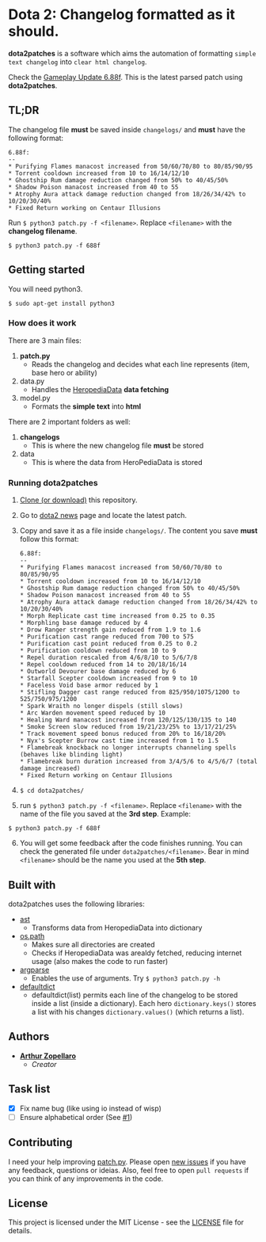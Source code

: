 # Dota 2: Changelog formatted as it should.
**dota2patches** is a software which aims the automation of formatting `simple text changelog` into `clear html changelog`.

Check the [Gameplay Update 6.88f](https://arthurazs.github.io/dota2patches/688f.html). This is the latest parsed patch using **dota2patches**.

## TL;DR
The changelog file **must** be saved inside `changelogs/` and **must** have the following format:

```
6.88f:
--
* Purifying Flames manacost increased from 50/60/70/80 to 80/85/90/95
* Torrent cooldown increased from 10 to 16/14/12/10
* Ghostship Rum damage reduction changed from 50% to 40/45/50%
* Shadow Poison manacost increased from 40 to 55
* Atrophy Aura attack damage reduction changed from 18/26/34/42% to 10/20/30/40%
* Fixed Return working on Centaur Illusions
```
Run `$ python3 patch.py -f <filename>`. Replace `<filename>` with the **changelog filename**.

    $ python3 patch.py -f 688f

## Getting started
You will need python3.

    $ sudo apt-get install python3

### How does it work
There are 3 main files:

1. **patch.py**
    - Reads the changelog and decides what each line represents (item, base hero or ability)
2. data.py
    - Handles the [HeropediaData](https://www.dota2.com/jsfeed/heropediadata?feeds=herodata,itemdata,abilitydata) **data fetching**
3. model.py
    - Formats the **simple text** into **html**

There are 2 important folders as well:

1. **changelogs**
    - This is where the new changelog file **must** be stored
2. data
    - This is where the data from HeroPediaData is stored

### Running dota2patches
1. [Clone (or download)](https://help.github.com/articles/cloning-a-repository/) this repository.
2. Go to [dota2 news](https://www.dota2.com/news/updates/) page and locate the latest patch.
3. Copy and save it as a file inside `changelogs/`. The content you save **must** follow this format:

    ```
    6.88f:
    --
    * Purifying Flames manacost increased from 50/60/70/80 to 80/85/90/95
    * Torrent cooldown increased from 10 to 16/14/12/10
    * Ghostship Rum damage reduction changed from 50% to 40/45/50%
    * Shadow Poison manacost increased from 40 to 55
    * Atrophy Aura attack damage reduction changed from 18/26/34/42% to 10/20/30/40%
    * Morph Replicate cast time increased from 0.25 to 0.35
    * Morphling base damage reduced by 4
    * Drow Ranger strength gain reduced from 1.9 to 1.6
    * Purification cast range reduced from 700 to 575
    * Purification cast point reduced from 0.25 to 0.2
    * Purification cooldown reduced from 10 to 9
    * Repel duration rescaled from 4/6/8/10 to 5/6/7/8
    * Repel cooldown reduced from 14 to 20/18/16/14
    * Outworld Devourer base damage reduced by 6
    * Starfall Scepter cooldown increased from 9 to 10
    * Faceless Void base armor reduced by 1
    * Stifling Dagger cast range reduced from 825/950/1075/1200 to 525/750/975/1200 
    * Spark Wraith no longer dispels (still slows)
    * Arc Warden movement speed reduced by 10
    * Healing Ward manacost increased from 120/125/130/135 to 140
    * Smoke Screen slow reduced from 19/21/23/25% to 13/17/21/25%
    * Track movement speed bonus reduced from 20% to 16/18/20%
    * Nyx's Scepter Burrow cast time increased from 1 to 1.5
    * Flamebreak knockback no longer interrupts channeling spells (behaves like blinding light)
    * Flamebreak burn duration increased from 3/4/5/6 to 4/5/6/7 (total damage increased)
    * Fixed Return working on Centaur Illusions
    ```
4. `$ cd dota2patches/`
5. run `$ python3 patch.py -f <filename>`. Replace `<filename>` with the name of the file you saved at the **3rd step**. Example:
```
$ python3 patch.py -f 688f
```
6. You will get some feedback after the code finishes running. You can check the generated file under `dota2patches/<filename>`. Bear in mind `<filename>` should be the name you used at the **5th step**.

## Built with
dota2patches uses the following libraries:
- [ast](https://docs.python.org/3.4/library/ast.html)
    - Transforms data from HeropediaData into dictionary
- [os.path](https://docs.python.org/3.4/library/os.path.html)
    - Makes sure all directories are created
    - Checks if HeropediaData was arealdy fetched, reducing internet usage (also makes the code to run faster)
- [argparse](https://docs.python.org/3.4/library/argparse.html)
    - Enables the use of arguments. Try `$ python3 patch.py -h`
- [defaultdict](https://docs.python.org/3.4/library/collections.html#collections.defaultdict)
    - defaultdict(list) permits each line of the changelog to be stored inside a list (inside a dictionary). Each hero `dictionary.keys()` stores a list with his changes `dictionary.values()` (which returns a list).

## Authors
- [**Arthur Zopellaro**](https://github.com/arthurazs)
    - *Creator*

## Task list
- [x] Fix name bug (like using io instead of wisp)
- [ ] Ensure alphabetical order (See [#1](/../../issues/1))

## Contributing
I need your help improving [patch.py](patch.py). Please open [new issues](https://github.com/arthurazs/dota2patches/issues/new) if you have any feedback, questions or ideias. Also, feel free to open `pull requests` if you can think of any improvements in the code.

## License
This project is licensed under the MIT License - see the [LICENSE](LICENSE) file for details.
